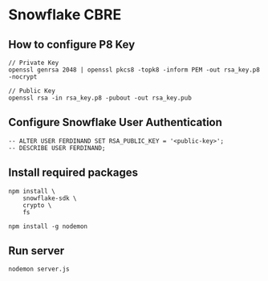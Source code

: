 # Snowflake CBRE

## How to configure P8 Key
```
// Private Key
openssl genrsa 2048 | openssl pkcs8 -topk8 -inform PEM -out rsa_key.p8 -nocrypt

// Public Key
openssl rsa -in rsa_key.p8 -pubout -out rsa_key.pub
```

## Configure Snowflake User Authentication
```
-- ALTER USER FERDINAND SET RSA_PUBLIC_KEY = '<public-key>';
-- DESCRIBE USER FERDINAND;
```

## Install required packages
```
npm install \
	snowflake-sdk \
	crypto \
	fs

npm install -g nodemon
```

## Run server
```
nodemon server.js
```


